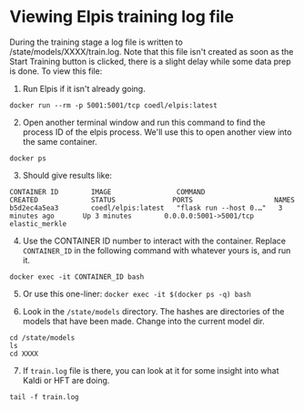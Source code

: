 # Viewing Elpis training log file

During the training stage a log file is written to /state/models/XXXX/train.log. Note that this file isn't created as soon as the Start Training button is clicked, there is a slight delay while some data prep is done. To view this file:


1. Run Elpis if it isn't already going.

```shell
docker run --rm -p 5001:5001/tcp coedl/elpis:latest
```


2. Open another terminal window and run this command to find the process ID of the elpis process. We'll use this to open another view into the same container.

```shell
docker ps
```

3. Should give results like:

```shell
CONTAINER ID        IMAGE                COMMAND                  CREATED             STATUS              PORTS                    NAMES
b5d2ec4a5ea3        coedl/elpis:latest   "flask run --host 0.…"   3 minutes ago       Up 3 minutes        0.0.0.0:5001->5001/tcp   elastic_merkle
```


4. Use the CONTAINER ID number to interact with the container. Replace `CONTAINER_ID` in the following command with whatever yours is, and run it.

```shell
docker exec -it CONTAINER_ID bash
```


5. Or use this one-liner: `docker exec -it $(docker ps -q) bash`


6. Look in the `/state/models` directory. The hashes are directories of the models that have been made. Change into the current model dir. 
```shell
cd /state/models
ls
cd XXXX
```


7. If `train.log` file is there, you can look at it for some insight into what Kaldi or HFT are doing. 

```shell
tail -f train.log
```
